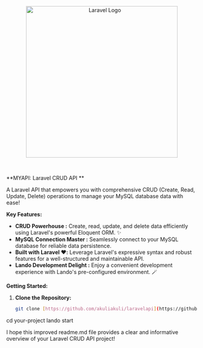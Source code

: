 <p align="center">
  <a href="https://laravel.com" target="_blank">
    <img src="https://raw.githubusercontent.com/laravel/art/master/logo-lockup/5%20SVG/2%20CMYK/1%20Full%20Color/laravel-logolockup-cmyk-red.svg" width="400"   
 alt="Laravel Logo">
  </a>
</p>   



**MYAPI: Laravel CRUD API **

A Laravel API that empowers you with comprehensive CRUD (Create, Read, Update, Delete) operations to manage your MySQL database data with ease! 

**Key Features:**

* **CRUD Powerhouse :** Create, read, update, and delete data efficiently using Laravel's powerful Eloquent ORM. ✨
* **MySQL Connection Master :** Seamlessly connect to your MySQL database for reliable data persistence. 
* **Built with Laravel ❤️:** Leverage Laravel's expressive syntax and robust features for a well-structured and maintainable API. ️
* **Lando Development Delight :** Enjoy a convenient development experience with Lando's pre-configured environment. 🪄

**Getting Started:**

1. **Clone the Repository:**
   ```bash
   git clone [https://github.com/akuliakuli/laravelapi](https://github.com/akuliakuli/laravelapi)


cd your-project
lando start

I hope this improved readme.md file provides a clear and informative overview of your Laravel CRUD API project!
